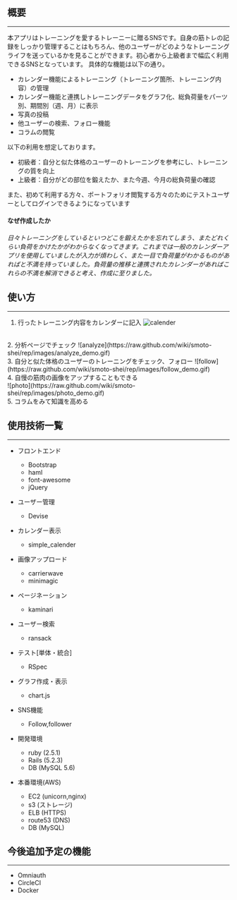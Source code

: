 ## 概要
***

 本アプリはトレーニングを愛するトレーニーに贈るSNSです。自身の筋トレの記録をしっかり管理することはもちろん、他のユーザーがどのようなトレーニングライフを送っているかを見ることができます。初心者から上級者まで幅広く利用できるSNSとなっています。
 具体的な機能は以下の通り。

 - カレンダー機能によるトレーニング（トレーニング箇所、トレーニング内容）の管理
 - カレンダー機能と連携しトレーニングデータをグラフ化、総負荷量をパーツ別、期間別（週、月）に表示
 - 写真の投稿
 - 他ユーザーの検索、フォロー機能
 - コラムの閲覧

以下の利用を想定しております。
 - 初級者：自分と似た体格のユーザーのトレーニングを参考にし、トレーニングの質を向上
 - 上級者：自分がどの部位を鍛えたか、また今週、今月の総負荷量の確認

また、初めて利用する方々、ポートフォリオ閲覧する方々のためにテストユーザーとしてログインできるようになっています

#### なぜ作成したか
 _日々トレーニングをしているといつどこを鍛えたかを忘れてしまう、またどれくらい負荷をかけたかがわからなくなってきます。これまでは一般のカレンダーアプリを使用していましたが入力が煩わしく、また一目で負荷量がわかるものがあればと不満を持っていました。負荷量の推移と連携されたカレンダーがあればこれらの不満を解消できると考え、作成に至りました。_

## 使い方
***

1. 行ったトレーニング内容をカレンダーに記入
![calender](https://raw.github.com/wiki/smoto-shei/rep/images/calender_demo.gif)
<br>
2. 分析ページでチェック
![analyze](https://raw.github.com/wiki/smoto-shei/rep/images/analyze_demo.gif)
<br>
3. 自分と似た体格のユーザーのトレーニングをチェック、フォロー
![follow](https://raw.github.com/wiki/smoto-shei/rep/images/follow_demo.gif)
<br>
4. 自慢の筋肉の画像をアップすることもできる
<br>
![photo](https://raw.github.com/wiki/smoto-shei/rep/images/photo_demo.gif)
<br>
5. コラムをみて知識を高める

## 使用技術一覧
***
* フロントエンド
  - Bootstrap
  - haml
  - font-awesome
  - jQuery

* ユーザー管理
  - Devise

* カレンダー表示
  - simple_calender

* 画像アップロード
  - carrierwave
  - minimagic

* ページネーション
  - kaminari

* ユーザー検索
  - ransack

* テスト[単体・統合]
  - RSpec

* グラフ作成・表示
  - chart.js

* SNS機能
  -  Follow,follower

* 開発環境
  - ruby   (2.5.1)
  - Rails  (5.2.3)
  - DB     (MySQL 5.6)

* 本番環境(AWS)
  - EC2     (unicorn,nginx)
  - s3      (ストレージ)
  - ELB     (HTTPS)
  - route53 (DNS)
  - DB      (MySQL)


## 今後追加予定の機能
***
  - Omniauth
  - CircleCI
  - Docker